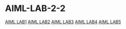 # AIML-LAB-2-2
[AIML LAB1](https://github.com/PranathiCheruvupalli/AIML-LAB-2-2/blob/main/AIML-LAB-01.ipynb)
[AIML LAB2](https://github.com/PranathiCheruvupalli/AIML-LAB-2-2/blob/main/LAB-02.py)
[AIML LAB3]()
[AIML LAB4]()
[AIML LAB5]()
